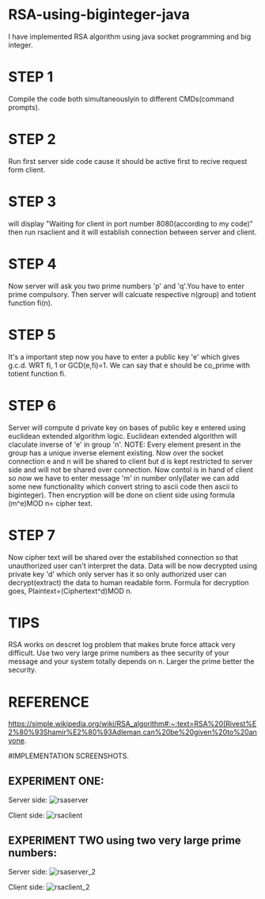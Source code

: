 # RSA-using-biginteger-java
I have implemented RSA algorithm using java socket programming and big integer.
# STEP 1
Compile the code both simultaneouslyin to different CMDs(command prompts).
# STEP 2
Run first server side code cause it should be active first to recive request form client.
# STEP 3
will display "Waiting for client in port number 8080(according to my code)"
then run rsaclient and it will establish connection between server and client.
# STEP 4
Now server will ask you two prime numbers 'p' and 'q'.You have to enter prime compulsory.
Then server will calcuate respective n(group) and totient function fi(n).
# STEP 5
It's a important step now you have to enter a public key 'e' which gives g.c.d. WRT fi, 1 or GCD(e,fi)=1. 
We can say that e should be co_prime with totient function fi.
# STEP 6
Server will compute d private key on bases of public key e entered using euclidean extended algorithm logic.
Euclidean extended algorithm will claculate inverse of 'e' in group 'n'.
NOTE: Every element present in the group has a unique inverse element existing.
Now over the socket connection e and n will be shared to client but d is kept restricted to server side and will not be shared over connection.
Now contol is in hand of client so now we have to enter message 'm' in number only(later we can add some new functionality which convert string to ascii code then ascii to biginteger).
Then encryption will be done on client side using formula (m^e)MOD n= cipher text.
# STEP 7
Now cipher text will be shared over the established connection so that unauthorized user can't interpret the data.
Data will be now decrypted using private key 'd' which only server has it so only authorized user can decrypt(extract) the data to human readable form.
Formula for decryption goes, Plaintext=(Ciphertext^d)MOD n.
# TIPS
RSA works on descret log problem that makes brute force attack very difficult.
Use two very large prime numbers as thee security of your message and your system totally depends on n.
Larger the prime better the security.
# REFERENCE
https://simple.wikipedia.org/wiki/RSA_algorithm#:~:text=RSA%20(Rivest%E2%80%93Shamir%E2%80%93Adleman,can%20be%20given%20to%20anyone.


#IMPLEMENTATION SCREENSHOTS.
## EXPERIMENT ONE:
Server side:
![rsaserver](https://user-images.githubusercontent.com/93263533/159744720-41e62cda-e20b-4a6a-8d04-e840ad69f061.jpg)

Client side:
![rsaclient](https://user-images.githubusercontent.com/93263533/159744976-828a4e65-cb47-42a3-af6a-7827489a6466.jpg)

## EXPERIMENT TWO using two very large prime numbers:
Server side:
![rsaserver_2](https://user-images.githubusercontent.com/93263533/159745186-3d241de3-1881-4c99-b560-e82bfee31a67.jpg)

Client side:
![rsaclient_2](https://user-images.githubusercontent.com/93263533/159745260-74f30251-2b09-46ff-8f9e-38c0cc1d8877.jpg)
